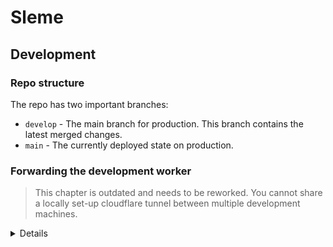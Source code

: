 # Sleme

## Development

### Repo structure

The repo has two important branches:

* `develop` - The main branch for production. This branch contains the latest merged changes.
* `main` - The currently deployed state on production.

### Forwarding the development worker

> This chapter is outdated and needs to be reworked. You cannot share a locally set-up cloudflare tunnel between
> multiple development machines.

<details>
When running `yarn dev`, wrangler runs a development server.
Cloudflare temporarily hosts this server to allow access to KV, Durable Objects and other Cloudflare services.
It forwards the service to the local address `http://localhost:8787`.
By default, there is no public endpoint available to access your local
server ([this is a missing feature][expose-wrangler]).

In order for your development slack bot to talk with your remotely running,
locally forwarded worker, you need a public endpoint.
Some solutions include tools like `ngrok`, however, in the free version, you cannot have a static host name.
You need to refresh the URL in the Slack developer tools on every run of`ngrok`.

If you have a paid plan or are willing to change the URL everytime, you can skip the rest of this chapter.

For everyone else, Cloudflare offers its own service, called Cloudflare Tunnels,
which has free persistent tunnels as long as you host your domain on Cloudflare DNS.
As you are looking at a Cloudflare Worker project here,
I am going to assume you have at least one domain hosted at Cloudflare, so you can use the approach described here.
Otherwise, you are out of luck and Cloudflare will also autogenerate a random, non-persistent URL for you.

1. Make sure to install [cloudflared]
2. Login: `cloudflared tunnel login`
3. Set the `TUNNEL_HOSTNAME` environment variable (see [./env.template])
4. Run `yarn tunnel`
   By default the tunnel runs in UI mode and after a short wait, you see your tunnel becoming available.
   If you don't have a DNS entry pointing towards your tunnel yet, `cloudflared` sets it up for you.
5. Your development worker will now be available at your provided hostname.
</details>

[expose-wrangler]: https://github.com/cloudflare/wrangler2/issues/696

[cloudflared]: https://github.com/cloudflare/cloudflared
